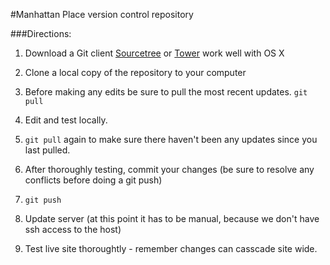 #Manhattan Place version control repository  

###Directions:
1.	Download a Git client [Sourcetree](http://www.sourcetreeapp.com/) or [Tower](http://www.git-tower.com/) work well with OS X

2.	Clone a local copy of the repository to your computer
3.	Before making any edits be sure to pull the most recent updates. `git pull`
4.	Edit and test locally.
5.	 `git pull` again to make sure there haven't been any updates since you last pulled.
6.	 After thoroughly testing, commit your changes (be sure to resolve any conflicts before doing a git push)
7.	 `git push`
8.	 Update server (at this point it has to be manual, because we don't have ssh access to the host)
9.	 Test live site thoroughtly - remember changes can casscade site wide.
